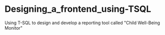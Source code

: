 # Designing_a_frontend_using-TSQL
Using T-SQL to design and develop a reporting tool called "Child Well-Being Monitor"
